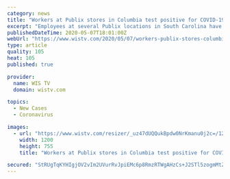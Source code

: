 ```yaml
---
category: news
title: "Workers at Publix stores in Columbia test positive for COVID-19"
excerpt: "Employees at several Publix locations in South Carolina have tested positive for the novel coronavirus, a company spokeswoman confirmed."
publishedDateTime: 2020-05-07T18:01:00Z
webUrl: "https://www.wistv.com/2020/05/07/workers-publix-stores-columbia-test-positive-covid-/"
type: article
quality: 105
heat: 105
published: true

provider:
  name: WIS TV
  domain: wistv.com

topics:
  - New Cases
  - Coronavirus

images:
  - url: "https://www.wistv.com/resizer/_uz47dUQQukBpdw0NrKmanu0j2c=/1200x0/arc-anglerfish-arc2-prod-raycom.s3.amazonaws.com/public/5N4KK7PR6RD4LPW2ESPNCROHBU.PNG"
    width: 1200
    height: 755
    title: "Workers at Publix stores in Columbia test positive for COVID-19"

secured: "StRUgTqKYHIgjOV2vIm2UVurRvJpiEMc6p8RmzRTWgAHzCs+J2STl5zogmMtZJUYsyaZOOzLwYD4tC5m3TJVrP7/0iy2TnBy/k9QURz/TbfOIn7ai2mdmgpFLmxhviHaTsd/eJfne/YIIebuq8qUhMFGBU/ZnVyQSSYdoCjZEc/MqIDAZmqXCvmn4ejYVaDZlhVnkU/dAwmf9bdIlWqRJG7HbSJcIF25WkJx0wFTD5rBfX5N46RIRi41mil94hIPEKs3kqc13+Yo4PIVcmgTXvI9EekOmiZDZ223nkfS4l+0RKLcKvT0WfCNFRaF4x2v7s08RCUc6zIzTDudTWsJasjjM533E9NXu8AZOLvXuCGBzRZbfAhE+mRNUkNBPQlnqyeyZhBW/3VYskQc3M/gJuxzUaZcB5M5tuRCfD5XA9dXF8jtxBxVlTp/SGhiS1mGH/yzQiZn3HsKvSpfL/+sMOZwKpDrSpOZJAKQ9zKekCE=;hmiPIHDet4pc3zJD8NexcQ=="
---
```


